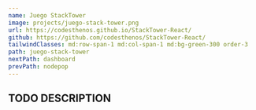 ```yaml
---
name: Juego StackTower
image: projects/juego-stack-tower.png
url: https://codesthenos.github.io/StackTower-React/
github: https://github.com/codesthenos/StackTower-React/
tailwindClasses: md:row-span-1 md:col-span-1 md:bg-green-300 order-3
path: juego-stack-tower
nextPath: dashboard
prevPath: nodepop
---
```


## TODO DESCRIPTION
